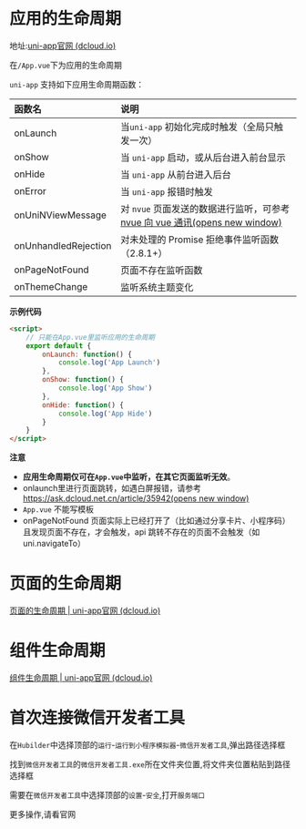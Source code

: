 # 应用的生命周期

 地址:[uni-app官网 (dcloud.io)](https://uniapp.dcloud.io/collocation/App.html#applifecycle) 

在`/App.vue`下为应用的生命周期

`uni-app` 支持如下应用生命周期函数：

| 函数名               | 说明                                                         |
| :------------------- | :----------------------------------------------------------- |
| onLaunch             | 当`uni-app` 初始化完成时触发（全局只触发一次）               |
| onShow               | 当 `uni-app` 启动，或从后台进入前台显示                      |
| onHide               | 当 `uni-app` 从前台进入后台                                  |
| onError              | 当 `uni-app` 报错时触发                                      |
| onUniNViewMessage    | 对 `nvue` 页面发送的数据进行监听，可参考 [nvue 向 vue 通讯(opens new window)](https://uniapp.dcloud.io/tutorial/nvue-api?id=communication) |
| onUnhandledRejection | 对未处理的 Promise 拒绝事件监听函数（2.8.1+）                |
| onPageNotFound       | 页面不存在监听函数                                           |
| onThemeChange        | 监听系统主题变化                                             |

**示例代码**

```html
<script>
	// 只能在App.vue里监听应用的生命周期
	export default {
		onLaunch: function() {
			console.log('App Launch')
		},
		onShow: function() {
			console.log('App Show')
		},
		onHide: function() {
			console.log('App Hide')
		}
	}
</script>
```

**注意**

- **应用生命周期仅可在`App.vue`中监听，在其它页面监听无效**。
- onlaunch里进行页面跳转，如遇白屏报错，请参考[https://ask.dcloud.net.cn/article/35942(opens new window)](https://ask.dcloud.net.cn/article/35942)
- `App.vue` 不能写模板
- onPageNotFound 页面实际上已经打开了（比如通过分享卡片、小程序码）且发现页面不存在，才会触发，api 跳转不存在的页面不会触发（如 uni.navigateTo）













# 页面的生命周期

 [页面的生命周期 | uni-app官网 (dcloud.io)](https://uniapp.dcloud.io/tutorial/page.html#lifecycle) 







# 组件生命周期

  [组件生命周期 | uni-app官网 (dcloud.io)](https://uniapp.dcloud.io/tutorial/page.html#componentlifecycle) 





# 首次连接微信开发者工具

在`Hubilder`中选择顶部的`运行`-`运行到小程序模拟器`-`微信开发者工具`,弹出路径选择框

找到`微信开发者工具`的`微信开发者工具.exe`所在文件夹位置,将文件夹位置粘贴到路径选择框

需要在`微信开发者工具`中选择顶部的`设置`-`安全`,打开`服务端口`

更多操作,请看官网


